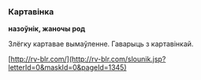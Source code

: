 ### Картавінка
**назоўнік, жаночы род**

Злёгку картавае вымаўленне. Гаварыць з картавінкай.

<a rel="author">[http://rv-blr.com/](http://rv-blr.com/slounik.jsp?letterId=0&maskId=0&pageId=1345)</a>

